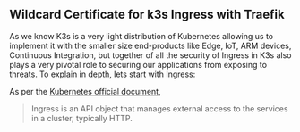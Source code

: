 ## Wildcard Certificate for k3s Ingress with Traefik

As we know K3s is a very light distribution of Kubernetes allowing us to implement it with the smaller size end-products like Edge, IoT, ARM devices, Continuous Integration, but together of all the security of Ingress in K3s also plays a very pivotal role to securing our applications from exposing to threats. To explain in depth, lets start with Ingress:

As per the <a href="https://kubernetes.io/docs/concepts/services-networking/ingress/">Kubernetes official document</a>,

> Ingress is an API object that manages external access to the services in a cluster, typically HTTP.
